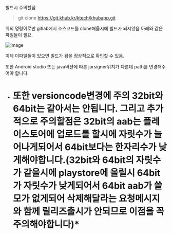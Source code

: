 빌드시 주의할점 

> git clone https://git.khub.kr/ktech/khubapp.git 

위의 명령어로만 gitlab에서 소스코드를 clone해올시에 빌드가 되지않음 아래와 같은 
파일들이 필요. 

![image](https://user-images.githubusercontent.com/40031858/74113358-ea149480-4be6-11ea-8255-0d296e449caa.png)

이제 이파일들이 있으면 빌드가 됨을 정상적으로 확인할 수 있음.

또한 Android studio 또는 java버젼에 따른 jarsigner위치가 다른데 path를 변경해주어야 합니다.  

* # 또한 versioncode변경에 주의 32bit와 64bit는 같아서는 안됩니다. 그리고 추가적으로 주의할점은 32bit의 aab는 플레이스토어에 업로드를 할시에 자릿수가 늘어나게되어서 64bit보다는 한자리수가 낮게해야합니다.(32bit와 64bit의 자릿수가 같을시에 playstore에 올릴시 64bit가 자릿수가 낮게되어서 64bit aab가 쓸모가 없게되어 삭제해달라는 요청메시지와 함께 릴리즈출시가 안되므로 이점을 꼭 주의해야합니다)* 
